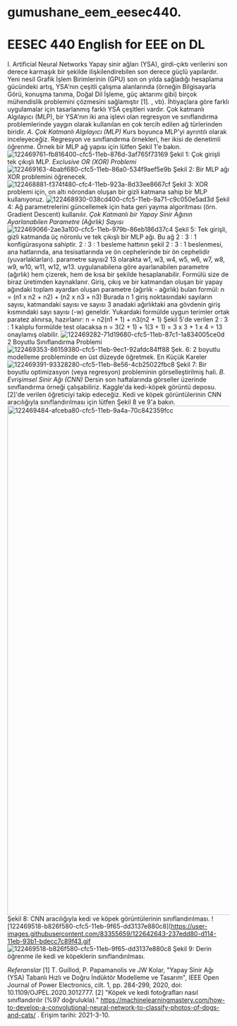 # gumushane_eem_eesec440.
# EESEC 440 English for EEE on DL

I. Artificial Neural Networks
Yapay sinir ağları (YSA), girdi-çıktı verilerini son derece karmaşık bir şekilde ilişkilendirebilen son derece güçlü yapılardır. Yeni nesil Grafik İşlem Birimlerinin (GPU) son on yılda sağladığı hesaplama gücündeki artış, YSA'nın çeşitli çalışma alanlarında (örneğin Bilgisayarla Görü, konuşma tanıma, Doğal Dil İşleme, güç aktarımı gibi) birçok mühendislik problemini çözmesini sağlamıştır [1]. , vb). İhtiyaçlara göre farklı uygulamalar için tasarlanmış farklı YSA çeşitleri vardır. Çok katmanlı Algılayıcı (MLP), bir YSA'nın iki ana işlevi olan regresyon ve sınıflandırma problemlerinde yaygın olarak kullanılan en çok tercih edilen ağ türlerinden biridir.
*A. Çok Katmanlı Algılayıcı (MLP)*
Kurs boyunca MLP'yi ayrıntılı olarak inceleyeceğiz. Regresyon ve sınıflandırma örnekleri, her ikisi de denetimli öğrenme. Örnek bir MLP ağ yapısı için lütfen Şekil 1'e bakın.
![122469761-fb816400-cfc5-11eb-876d-3af765f73169](https://user-images.githubusercontent.com/83355659/122642247-182ab280-d112-11eb-8d4c-cc74e7e9ea8c.png)
Şekil 1: Çok girişli tek çıkışlı MLP.
*Exclusive OR (XOR) Problemi*
![122469163-4babf680-cfc5-11eb-86a0-534f9aef5e9b](https://user-images.githubusercontent.com/83355659/122642290-57f19a00-d112-11eb-9df1-3da53eb7cbae.jpg)
Şekil 2: Bir MLP ağı XOR problemini öğrenecek.
![122468881-f374f480-cfc4-11eb-923a-8d33ee8667cf](https://user-images.githubusercontent.com/83355659/122642310-7fe0fd80-d112-11eb-825c-d4192d8fa764.jpg)
Şekil 3: XOR problemi için, on altı nörondan oluşan bir gizli katmana sahip bir MLP kullanıyoruz.
![122468930-038cd400-cfc5-11eb-9a71-c9c050e5ad3d](https://user-images.githubusercontent.com/83355659/122642317-896a6580-d112-11eb-83d4-064039b01818.jpg)
Şekil 4: Ağ parametrelerini güncellemek için hata geri yayma algoritması (örn. Gradient Descent) kullanılır.
*Çok Katmanlı bir Yapay Sinir Ağının Ayarlanabilen Parametre (Ağırlık) Sayısı*
![122469066-2ae3a100-cfc5-11eb-979b-86eb186d37c4](https://user-images.githubusercontent.com/83355659/122642342-b159c900-d112-11eb-88c1-2c60bd9d2a6c.jpg)
Şekil 5: Tek girişli, gizli katmanda üç nöronlu ve tek çıkışlı bir MLP ağı. Bu ağ 2 : 3 : 1 konfigürasyona sahiptir. 2 : 3 : 1 besleme hattının şekil 2 : 3 : 1 beslenmesi, ana hatlarında, ana tesisatlarında ve ön cephelerinde bir ön cephelidir (yuvarlaklarları). parametre sayısı2 13 olarakta w1, w3, w4, w5, w6, w7, w8, w9, w10, w11, w12, w13. uygulanabilena göre ayarlanabilen parametre (ağırlık) hem çizerek, hem de kısa bir şekilde hesaplanabilir. Formülü size de biraz üretimden kaynaklanır. Giriş, çıkış ve bir katmandan oluşan bir yapay ağındaki toplam ayardan oluşan parametre (ağırlık - ağırlık) bulan formül:
n = (n1 x n2 + n2) + (n2 x n3 + n3)
Burada n 1 giriş noktasındaki sayıların sayısı, katmandaki sayısı ve sayısı 3 anadaki ağırlıktaki ana gövdenin giriş kısmındaki sayı sayısı (-w) geneldir. Yukardaki formülde uygun terimler ortak paratez alınırsa, hazırlanır:
n = n2(n1 + 1) + n3(n2 + 1)
Şekil 5'de verilen 2 : 3 : 1 kalıplu formülde test olacaksa n = 3(2 + 1) + 1(3 + 1) = 3 x 3 + 1 x 4 = 13 onaylamış olabilir.
![122469282-71d19680-cfc5-11eb-87c1-1a834005ce0d](https://user-images.githubusercontent.com/83355659/122642407-f847be80-d112-11eb-81a7-3262360f4db5.jpg)
2 Boyutlu Sınıflandırma Problemi
![122469353-86159380-cfc5-11eb-9ec1-92afdc84ff88](https://user-images.githubusercontent.com/83355659/122642425-04cc1700-d113-11eb-931c-39806d88248a.jpg)
Şek. 6: 2 boyutlu modelleme probleminde en üst düzeyde öğretmek.
En Küçük Kareler
![122469391-93328280-cfc5-11eb-8e56-4cb25022fbc8](https://user-images.githubusercontent.com/83355659/122642440-16152380-d113-11eb-8f84-fe2b408fbdf5.png)
Şekil 7: Bir boyutlu optimizasyon (veya regresyon) probleminin görselleştirilmiş hali.
*B. Evrişimsel Sinir Ağı (CNN)*
Dersin son haftalarında görseller üzerinde sınıflandırma örneği çalışabiliriz. Kaggle'da kedi-köpek görüntü deposu. [2]'de verilen öğreticiyi takip edeceğiz. Kedi ve köpek görüntülerinin CNN aracılığıyla sınıflandırılması için lütfen Şekil 8 ve 9'a bakın.
<img width="1153" alt="122469484-afceba80-cfc5-11eb-9a4a-70c842359fcc" src="https://user-images.githubusercontent.com/83355659/122642590-eca8c780-d113-11eb-8260-513f4b87a5b5.png">
Şekil 8: CNN aracılığıyla kedi ve köpek görüntülerinin sınıflandırılması.
![122469518-b826f580-cfc5-11eb-9f65-dd3137e880c8](https://user-images.githubusercontent.com/83355659/122642643-237edd80-d114-11eb-93b1-bdecc7c89f43.gif
![122469518-b826f580-cfc5-11eb-9f65-dd3137e880c8](https://user-images.githubusercontent.com/83355659/122642738-98eaae00-d114-11eb-8485-14c352164274.gif)
Şekil 9: Derin öğrenme ile kedi ve köpeklerin sınıflandırılması.

*Referanslar*
[1] T. Guillod, P. Papamanolis ve JW Kolar, "Yapay Sinir Ağı (YSA) Tabanlı Hızlı ve Doğru İndüktör Modelleme ve Tasarım", IEEE Open Journal of Power Electronics, cilt. 1, pp. 284-299, 2020, doi: 10.1109/OJPEL.2020.3012777. [2] "Köpek ve kedi fotoğrafları nasıl sınıflandırılır (%97 doğrulukla)." https://machinelearningmastery.com/how-to-develop-a-convolutional-neural-network-to-classify-photos-of-dogs-and-cats/ . Erişim tarihi: 2021-3-10.

